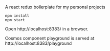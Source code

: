 A react redux boilerplate for my personal projects

```
npm install
npm start
```

Open http://localhost:8383/ in a browser.

Cosmos component playground is served at http://localhost:8383/playground

